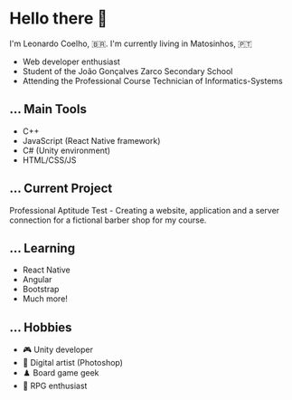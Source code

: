 # Hello there 👋

I'm Leonardo Coelho, :brazil:. 
I'm currently living in Matosinhos, :portugal:

- Web developer enthusiast
- Student of the João Gonçalves Zarco Secondary School
- Attending the Professional Course Technician of Informatics-Systems

## ... Main Tools

- C++
- JavaScript (React Native framework)
- C# (Unity environment)
- HTML/CSS/JS

## ... Current Project

Professional Aptitude Test - Creating a website, application and a server connection for a fictional barber shop for my course.

## ... Learning

- React Native
- Angular
- Bootstrap
- Much more!

## ... Hobbies

- :video_game: Unity developer
- :art: Digital artist (Photoshop)
- :chess_pawn: Board game geek
- :game_die: RPG enthusiast
